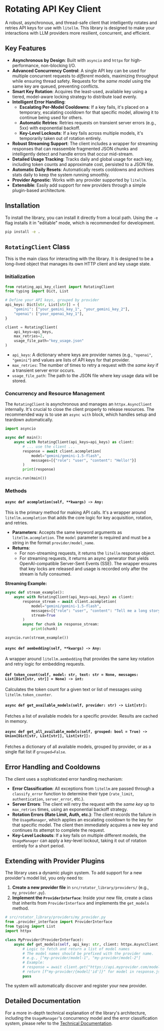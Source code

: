 # Rotating API Key Client

A robust, asynchronous, and thread-safe client that intelligently rotates and retries API keys for use with `litellm`. This library is designed to make your interactions with LLM providers more resilient, concurrent, and efficient.

## Key Features

-   **Asynchronous by Design**: Built with `asyncio` and `httpx` for high-performance, non-blocking I/O.
-   **Advanced Concurrency Control**: A single API key can be used for multiple concurrent requests to *different* models, maximizing throughput while ensuring thread safety. Requests for the *same model* using the same key are queued, preventing conflicts.
-   **Smart Key Rotation**: Acquires the least-used, available key using a tiered, model-aware locking strategy to distribute load evenly.
-   **Intelligent Error Handling**:
    -   **Escalating Per-Model Cooldowns**: If a key fails, it's placed on a temporary, escalating cooldown for that specific model, allowing it to continue being used for others.
    -   **Automatic Retries**: Retries requests on transient server errors (e.g., 5xx) with exponential backoff.
    -   **Key-Level Lockouts**: If a key fails across multiple models, it's temporarily taken out of rotation entirely.
-   **Robust Streaming Support**: The client includes a wrapper for streaming responses that can reassemble fragmented JSON chunks and intelligently detect and handle errors that occur mid-stream.
-   **Detailed Usage Tracking**: Tracks daily and global usage for each key, including token counts and approximate cost, persisted to a JSON file.
-   **Automatic Daily Resets**: Automatically resets cooldowns and archives stats daily to keep the system running smoothly.
-   **Provider Agnostic**: Works with any provider supported by `litellm`.
-   **Extensible**: Easily add support for new providers through a simple plugin-based architecture.

## Installation

To install the library, you can install it directly from a local path. Using the `-e` flag installs it in "editable" mode, which is recommended for development.

```bash
pip install -e .
```

## `RotatingClient` Class

This is the main class for interacting with the library. It is designed to be a long-lived object that manages its own HTTP client and key usage state.

### Initialization

```python
from rotating_api_key_client import RotatingClient
from typing import Dict, List

# Define your API keys, grouped by provider
api_keys: Dict[str, List[str]] = {
    "gemini": ["your_gemini_key_1", "your_gemini_key_2"],
    "openai": ["your_openai_key_1"],
}

client = RotatingClient(
    api_keys=api_keys,
    max_retries=2,
    usage_file_path="key_usage.json"
)
```

-   `api_keys`: A dictionary where keys are provider names (e.g., `"openai"`, `"gemini"`) and values are lists of API keys for that provider.
-   `max_retries`: The number of times to retry a request with the *same key* if a transient server error occurs.
-   `usage_file_path`: The path to the JSON file where key usage data will be stored.

### Concurrency and Resource Management

The `RotatingClient` is asynchronous and manages an `httpx.AsyncClient` internally. It's crucial to close the client properly to release resources. The recommended way is to use an `async with` block, which handles setup and teardown automatically.

```python
import asyncio

async def main():
    async with RotatingClient(api_keys=api_keys) as client:
        # ... use the client ...
        response = await client.acompletion(
            model="gemini/gemini-1.5-flash",
            messages=[{"role": "user", "content": "Hello!"}]
        )
        print(response)

asyncio.run(main())
```

### Methods

#### `async def acompletion(self, **kwargs) -> Any:`

This is the primary method for making API calls. It's a wrapper around `litellm.acompletion` that adds the core logic for key acquisition, rotation, and retries.

-   **Parameters**: Accepts the same keyword arguments as `litellm.acompletion`. The `model` parameter is required and must be a string in the format `provider/model_name`.
-   **Returns**:
    -   For non-streaming requests, it returns the `litellm` response object.
    -   For streaming requests, it returns an async generator that yields OpenAI-compatible Server-Sent Events (SSE). The wrapper ensures that key locks are released and usage is recorded only after the stream is fully consumed.

**Streaming Example:**

```python
async def stream_example():
    async with RotatingClient(api_keys=api_keys) as client:
        response_stream = await client.acompletion(
            model="gemini/gemini-1.5-flash",
            messages=[{"role": "user", "content": "Tell me a long story."}],
            stream=True
        )
        async for chunk in response_stream:
            print(chunk)

asyncio.run(stream_example())
```

#### `async def aembedding(self, **kwargs) -> Any:`

A wrapper around `litellm.aembedding` that provides the same key rotation and retry logic for embedding requests.

#### `def token_count(self, model: str, text: str = None, messages: List[Dict[str, str]] = None) -> int:`

Calculates the token count for a given text or list of messages using `litellm.token_counter`.

#### `async def get_available_models(self, provider: str) -> List[str]:`

Fetches a list of available models for a specific provider. Results are cached in memory.

#### `async def get_all_available_models(self, grouped: bool = True) -> Union[Dict[str, List[str]], List[str]]:`

Fetches a dictionary of all available models, grouped by provider, or as a single flat list if `grouped=False`.

## Error Handling and Cooldowns

The client uses a sophisticated error handling mechanism:

-   **Error Classification**: All exceptions from `litellm` are passed through a `classify_error` function to determine their type (`rate_limit`, `authentication`, `server_error`, etc.).
-   **Server Errors**: The client will retry the request with the *same key* up to `max_retries` times, using an exponential backoff strategy.
-   **Rotation Errors (Rate Limit, Auth, etc.)**: The client records the failure in the `UsageManager`, which applies an escalating cooldown to the key for that specific model. The client then immediately acquires a new key and continues its attempt to complete the request.
-   **Key-Level Lockouts**: If a key fails on multiple different models, the `UsageManager` can apply a key-level lockout, taking it out of rotation entirely for a short period.

## Extending with Provider Plugins

The library uses a dynamic plugin system. To add support for a new provider's model list, you only need to:

1.  **Create a new provider file** in `src/rotator_library/providers/` (e.g., `my_provider.py`).
2.  **Implement the `ProviderInterface`**: Inside your new file, create a class that inherits from `ProviderInterface` and implements the `get_models` method.

```python
# src/rotator_library/providers/my_provider.py
from .provider_interface import ProviderInterface
from typing import List
import httpx

class MyProvider(ProviderInterface):
    async def get_models(self, api_key: str, client: httpx.AsyncClient) -> List[str]:
        # Logic to fetch and return a list of model names
        # The model names should be prefixed with the provider name.
        # e.g., ["my-provider/model-1", "my-provider/model-2"]
        # Example:
        # response = await client.get("https://api.myprovider.com/models", headers={"Auth": api_key})
        # return [f"my-provider/{model['id']}" for model in response.json()]
        pass
```

The system will automatically discover and register your new provider.

## Detailed Documentation

For a more in-depth technical explanation of the library's architecture, including the `UsageManager`'s concurrency model and the error classification system, please refer to the [Technical Documentation](../../DOCUMENTATION.md).
